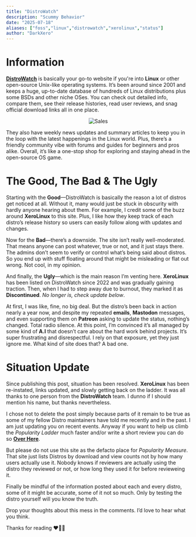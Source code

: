 ```yaml
---
title: "DistroWatch"
description: "Scummy Behavior"
date: "2025-07-18"
aliases: ["foss","linux","distrowatch","xerolinux","status"]
author: "DarkXero"
---
```


# Information

[**DistroWatch**](https://distrowatch.com/) is basically your go-to website if you're into **Linux** or other open-source Unix-like operating systems. It’s been around since 2001 and keeps a huge, up-to-date database of hundreds of Linux distributions plus some BSDs and other niche OSes. You can check out detailed info, compare them, see their release histories, read user reviews, and snag official download links all in one place. 

<div style="text-align: center;">

![Sales](https://i.imgur.com/o6WRNpx.png)

</div>

They also have weekly news updates and summary articles to keep you in the loop with the latest happenings in the Linux world. Plus, there’s a friendly community vibe with forums and guides for beginners and pros alike. Overall, it’s like a one-stop shop for exploring and staying ahead in the open-source OS game.

# The Good, The Bad & The Ugly

Starting with the **Good**—DistroWatch is basically the reason a lot of distros get noticed at all. Without it, many would just be stuck in obscurity with hardly anyone hearing about them. For example, I credit some of the buzz around **XeroLinux** to this site. Plus, I like how they keep track of each distro’s release history so users can easily follow along with updates and changes.

Now for the **Bad**—there’s a downside. The site isn’t really well-moderated. That means anyone can post whatever, true or not, and it just stays there. The admins don’t seem to verify or control what’s being said about distros. So you end up with stuff floating around that might be misleading or flat out wrong. Not cool, in my opinion.

And finally, the **Ugly**—which is the main reason I’m venting here. **XeroLinux** has been listed on DistroWatch since 2022 and was gradually gaining traction. Then, when I had to step away due to burnout, they marked it as **Discontinued**. *No longer is, check update below*.

At first, I was like, fine, no big deal. But the distro’s been back in action nearly a year now, and despite my repeated **emails**, **Mastodon** messages, and even supporting them on **Patreon** asking to update the status, nothing’s changed. Total radio silence. At this point, I’m convinced it’s all managed by some kind of **A.I** that doesn’t care about the hard work behind projects. It’s super frustrating and disrespectful. I rely on that exposure, yet they just ignore me. What kind of site does that? A bad one.

# Situation Update

Since publishing this post, situation has been resolved. **XeroLinux** has been re-instated, links updated, and slowly getting back on the ladder. It was all thanks to one person from the **DistroWatch** team. I dunno if I should mention his name, but thanks nevertheless. 

I chose not to delete the post simply because parts of it remain to be true as some of my fellow Distro maintainers have told me recently and in the past. I am just updating you on recent events. Anyway if you want to help us climb the *Popularity Ladder* much faster and/or write a short review you can do so [**Over Here**](https://distrowatch.com/table.php?distribution=xero).

But please do not use this site as the defacto place for *Popularity Measure*. That site just lists Distros by download and view counts not by how many users actually use it. Nobody knows if reviewers are actually using the distro they reviewed or not, or how long they used it for before revieweing it.

Finally be mindful of the information posted about each and every distro, some of it might be accurate, some of it not so much. Only by testing the distro yourself will you know the truth.

Drop your thoughts about this mess in the comments. I’d love to hear what you think.

Thanks for reading ❤️‍🔥🙏
